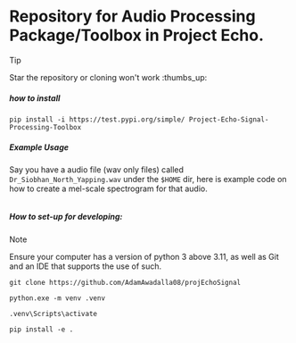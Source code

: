 # Repository for Audio Processing Package/Toolbox in Project Echo.

> [!TIP]
> Star the repository or cloning won't work :thumbs_up:
##### how to install

```console
pip install -i https://test.pypi.org/simple/ Project-Echo-Signal-Processing-Toolbox

```
##### Example Usage
Say you have a audio file (wav only files) called `Dr_Siobhan_North_Yapping.wav` under the `$HOME` dir, here is example code on how to create a mel-scale spectrogram for that audio.
```python

```

##### How to set-up for developing:

> [!NOTE]  
> Ensure your computer has a version of python 3 above 3.11, as well as Git and an IDE that supports the use of such.


```console
git clone https://github.com/AdamAwadalla08/projEchoSignal
```
```console
python.exe -m venv .venv
```
```console
.venv\Scripts\activate
```
```console
pip install -e .
```
